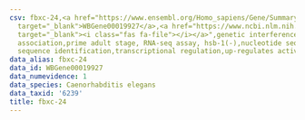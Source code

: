 ```yaml
---
csv: fbxc-24,<a href="https://www.ensembl.org/Homo_sapiens/Gene/Summary?db=core;g=WBGene00019927"
  target="_blank">WBGene00019927</a>,<a href="https://www.ncbi.nlm.nih.gov/pubmed/30894454"
  target="_blank"><i class="fas fa-file"></i></a>",genetic interference,functional
  association,prime adult stage, RNA-seq assay, hsb-1(-),nucleotide sequence identification,nucleotide
  sequence identification,transcriptional regulation,up-regulates activity
data_alias: fbxc-24
data_id: WBGene00019927
data_numevidence: 1
data_species: Caenorhabditis elegans
data_taxid: '6239'
title: fbxc-24
---
```

